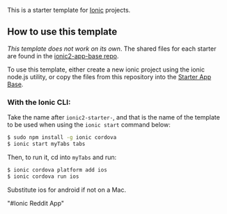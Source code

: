 This is a starter template for [Ionic](http://ionicframework.com/docs/) projects.

## How to use this template

*This template does not work on its own*. The shared files for each starter are found in the [ionic2-app-base repo](https://github.com/ionic-team/ionic2-app-base).

To use this template, either create a new ionic project using the ionic node.js utility, or copy the files from this repository into the [Starter App Base](https://github.com/ionic-team/ionic2-app-base).

### With the Ionic CLI:

Take the name after `ionic2-starter-`, and that is the name of the template to be used when using the `ionic start` command below:

```bash
$ sudo npm install -g ionic cordova
$ ionic start myTabs tabs
```

Then, to run it, cd into `myTabs` and run:

```bash
$ ionic cordova platform add ios
$ ionic cordova run ios
```

Substitute ios for android if not on a Mac.

"#Ionic Reddit App" 
